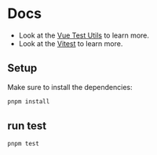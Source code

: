# Docs

- Look at the [Vue Test Utils](https://v1.test-utils.vuejs.org/) to learn more.
- Look at the [Vitest](https://vitest.dev/) to learn more.

## Setup

Make sure to install the dependencies:

```bash
pnpm install
```

## run test

```bash
pnpm test
```
